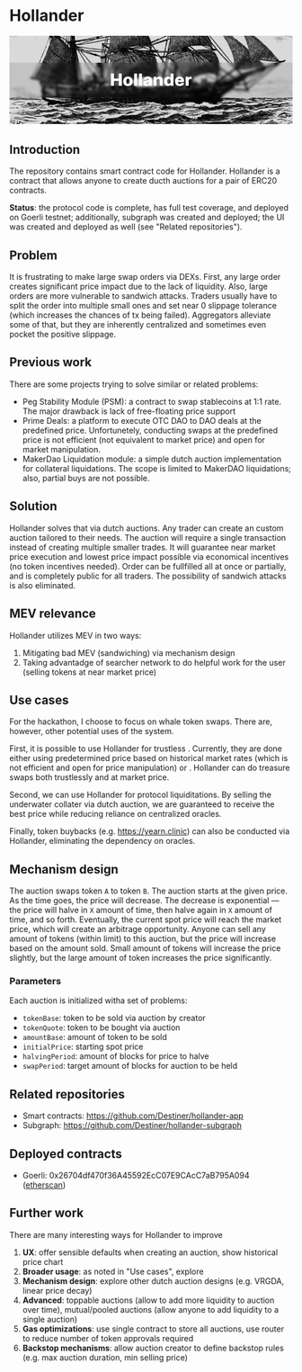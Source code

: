 # Hollander

![Heading](docs/hero.png)

## Introduction

The repository contains smart contract code for Hollander. Hollander is a contract that allows anyone to create ducth auctions for a pair of ERC20 contracts.

**Status**: the protocol code is complete, has full test coverage, and deployed on Goerli testnet; additionally, subgraph was created and deployed; the UI was created and deployed as well (see "Related repositories").

## Problem

It is frustrating to make large swap orders via DEXs. First, any large order creates significant price impact due to the lack of liquidity. Also, large orders are more vulnerable to sandwich attacks. Traders usually have to split the order into multiple small ones and set near 0 slippage tolerance (which increases the chances of tx being failed). Aggregators alleviate some of that, but they are inherently centralized and sometimes even pocket the positive slippage.

## Previous work

There are some projects trying to solve similar or related problems:

* Peg Stability Module (PSM): a contract to swap stablecoins at 1:1 rate. The major drawback is lack of free-floating price support
* Prime Deals: a platform to execute OTC DAO to DAO deals at the predefined price. Unfortunetely, conducting swaps at the predefined price is not efficient (not equivalent to market price) and open for market manipulation.
* MakerDao Liquidation module: a simple dutch auction implementation for collateral liquidations. The scope is limited to MakerDAO liquidations; also, partial buys are not possible.

## Solution

Hollander solves that via dutch auctions. Any trader can create an custom auction tailored to their needs. The auction will require a single transaction instead of creating multiple smaller trades. It will guarantee near market price execution and lowest price impact possible via economical incentives (no token incentives needed). Order can be fullfilled all at once or partially, and is completely public for all traders. The possibility of sandwich attacks is also eliminated.

## MEV relevance

Hollander utilizes MEV in two ways:

1. Mitigating bad MEV (sandwiching) via mechanism design
2. Taking advantadge of searcher network to do helpful work for the user (selling tokens at near market price)

## Use cases

For the hackathon, I choose to focus on whale token swaps. There are, however, other potential uses of the system.

First, it is possible to use Hollander for trustless . Currently, they are done either using predetermined price based on historical market rates (which is not efficient and open for price manipulation) or . Hollander can do treasure swaps both trustlessly and at market price.

Second, we can use Hollander for protocol liquiditations. By selling the underwater collater via dutch auction, we are guaranteed to receive the best price while reducing reliance on centralized oracles.

Finally, token buybacks (e.g. https://yearn.clinic) can also be conducted via Hollander, eliminating the dependency on oracles.

## Mechanism design

The auction swaps token `A` to token `B`. The auction starts at the given price. As the time goes, the price will decrease. The decrease is exponential — the price will halve in `X` amount of time, then halve again in `X` amount of time, and so forth. Eventually, the current spot price will reach the market price, which will create an arbitrage opportunity. Anyone can sell any amount of tokens (within limit) to this auction, but the price will increase based on the amount sold. Small amount of tokens will increase the price slightly, but the large amount of token increases the price significantly.

### Parameters

Each auction is initialized witha set of problems:

- `tokenBase`: token to be sold via auction by creator
- `tokenQuote`: token to be bought via auction
- `amountBase`: amount of token to be sold
- `initialPrice`: starting spot price
- `halvingPeriod`: amount of blocks for price to halve
- `swapPeriod`: target amount of blocks for auction to be held

## Related repositories

- Smart contracts: https://github.com/Destiner/hollander-app
- Subgraph: https://github.com/Destiner/hollander-subgraph

## Deployed contracts

- Goerli: 0x26704df470f36A45592EcC07E9CAcC7aB795A094 ([etherscan](https://goerli.etherscan.io/address/0x26704df470f36A45592EcC07E9CAcC7aB795A094))

## Further work

There are many interesting ways for Hollander to improve

1. **UX**: offer sensible defaults when creating an auction, show historical price chart
2. **Broader usage**: as noted in "Use cases", explore
3. **Mechanism design**: explore other dutch auction designs (e.g. VRGDA, linear price decay)
4. **Advanced**: toppable auctions (allow to add more liquidity to auction over time), mutual/pooled auctions (allow anyone to add liquidity to a single auction)
5. **Gas optimizations**: use single contract to store all auctions, use router to reduce number of token approvals required
6. **Backstop mechanisms**: allow auction creator to define backstop rules (e.g. max auction duration, min selling price)
